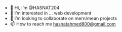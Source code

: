 - 👋 Hi, I’m @HASNAT204
- 👀 I’m interested in ... web development
- 💞️ I’m looking to collaborate on mern/mean projects 
- 📫 How to reach me hasnatahmed800@gmail.com


